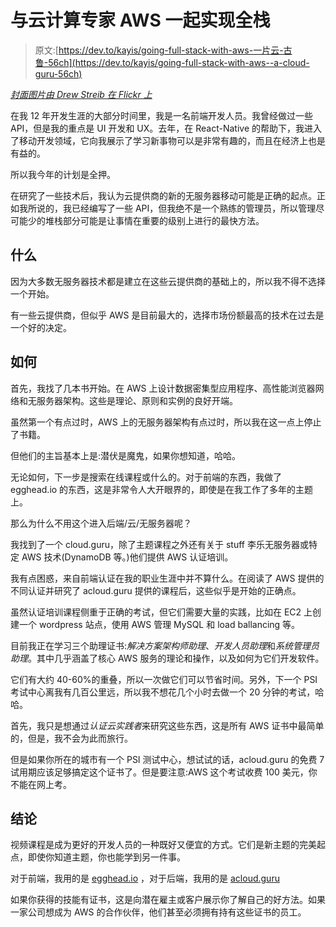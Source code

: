 # 与云计算专家 AWS 一起实现全栈

> 原文:[https://dev.to/kayis/going-full-stack-with-aws-一片云-古鲁-56ch](https://dev.to/kayis/going-full-stack-with-aws--a-cloud-guru-56ch)

*[封面图片由 Drew Streib 在 Flickr 上](https://www.flickr.com/photos/dtype/)*

在我 12 年开发生涯的大部分时间里，我是一名前端开发人员。我曾经做过一些 API，但是我的重点是 UI 开发和 UX。去年，在 React-Native 的帮助下，我进入了移动开发领域，它向我展示了学习新事物可以是非常有趣的，而且在经济上也是有益的。

所以我今年的计划是全押。

在研究了一些技术后，我认为云提供商的新的无服务器移动可能是正确的起点。正如我所说的，我已经编写了一些 API，但我绝不是一个熟练的管理员，所以管理尽可能少的堆栈部分可能是让事情在重要的级别上进行的最快方法。

## [](#what)什么

因为大多数无服务器技术都是建立在这些云提供商的基础上的，所以我不得不选择一个开始。

有一些云提供商，但似乎 AWS 是目前最大的，选择市场份额最高的技术在过去是一个好的决定。

## [](#how)如何

首先，我找了几本书开始。在 AWS 上设计数据密集型应用程序、高性能浏览器网络和无服务器架构。这些是理论、原则和实例的良好开端。

虽然第一个有点过时，AWS 上的无服务器架构有点过时，所以我在这一点上停止了书籍。

但他们的主旨基本上是:潜伏是魔鬼，如果你想知道，哈哈。

无论如何，下一步是搜索在线课程或什么的。对于前端的东西，我做了 egghead.io 的东西，这是非常令人大开眼界的，即使是在我工作了多年的主题上。

那么为什么不用这个进入后端/云/无服务器呢？

我找到了一个 cloud.guru，除了主题课程之外还有关于 stuff 李乐无服务器或特定 AWS 技术(DynamoDB 等。)他们提供 AWS 认证培训。

我有点困惑，来自前端认证在我的职业生涯中并不算什么。在阅读了 AWS 提供的不同认证并研究了 acloud.guru 提供的课程后，这些似乎是开始的正确点。

虽然认证培训课程侧重于正确的考试，但它们需要大量的实践，比如在 EC2 上创建一个 wordpress 站点，使用 AWS 管理 MySQL 和 load ballancing 等。

目前我正在学习三个助理证书:*解决方案架构师助理*、*开发人员助理*和*系统管理员助理*。其中几乎涵盖了核心 AWS 服务的理论和操作，以及如何为它们开发软件。

它们有大约 40-60%的重叠，所以一次做它们可以节省时间。另外，下一个 PSI 考试中心离我有几百公里远，所以我不想花几个小时去做一个 20 分钟的考试，哈哈。

首先，我只是想通过*认证云实践者*来研究这些东西，这是所有 AWS 证书中最简单的，但是，我不会为此而旅行。

但是如果你所在的城市有一个 PSI 测试中心，想试试的话，acloud.guru 的免费 7 试用期应该足够搞定这个证书了。但是要注意:AWS 这个考试收费 100 美元，你不能在网上考。

## [](#conclusion)结论

视频课程是成为更好的开发人员的一种既好又便宜的方式。它们是新主题的完美起点，即使你知道主题，你也能学到另一件事。

对于前端，我用的是 [egghead.io](https://egghead.io/) ，对于后端，我用的是 [acloud.guru](https://acloud.guru/)

如果你获得的技能有证书，这是向潜在雇主或客户展示你了解自己的好方法。如果一家公司想成为 AWS 的合作伙伴，他们甚至必须拥有持有这些证书的员工。